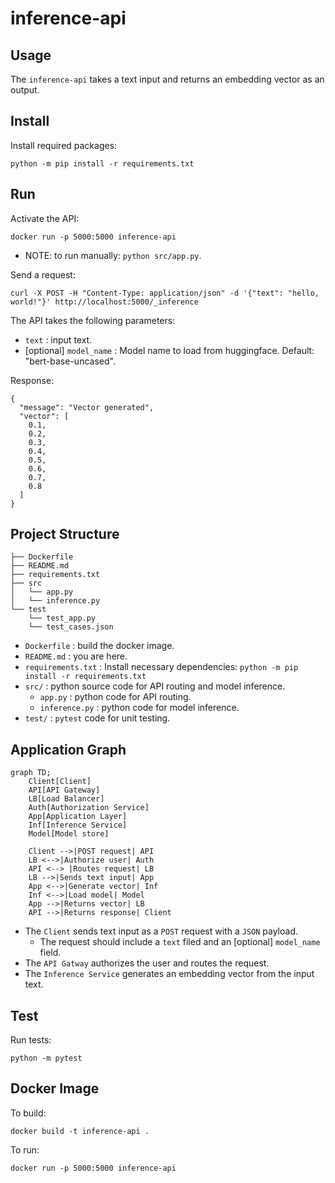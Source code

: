 # inference-api

## Usage
The `inference-api` takes a text input and returns an embedding vector as an output.

## Install
Install required packages:

```shell
python -m pip install -r requirements.txt
```

## Run
Activate the API:

```shell
docker run -p 5000:5000 inference-api
```

- NOTE: to run manually: `python src/app.py`.

Send a request:

```shell
curl -X POST -H "Content-Type: application/json" -d '{"text": "hello, world!"}' http://localhost:5000/_inference
```
The API takes the following parameters:
- `text` <str>: input text.
- [optional] `model_name` <str>: Model name to load from huggingface. Default: "bert-base-uncased".

Response:

```shell
{
  "message": "Vector generated",
  "vector": [
    0.1,
    0.2,
    0.3,
    0.4,
    0.5,
    0.6,
    0.7,
    0.8
  ]
}
```

## Project Structure

```
├── Dockerfile
├── README.md
├── requirements.txt
├── src
│   └── app.py
│   └── inference.py
└── test
    └── test_app.py
    └── test_cases.json
```

- `Dockerfile`
: build the docker image.
- `README.md`
: you are here.
- `requirements.txt`
: Install necessary dependencies: `python -m pip install -r requirements.txt`
- `src/`
: python source code for API routing and model inference.
    - `app.py`
    : python code for API routing.
    - `inference.py`
    : python code for model inference.
- `test/`
: `pytest` code for unit testing.


## Application Graph

```mermaid
graph TD;
    Client[Client]
    API[API Gateway]
    LB[Load Balancer]
    Auth[Authorization Service]
    App[Application Layer]
    Inf[Inference Service]
    Model[Model store]

    Client -->|POST request| API
    LB <-->|Authorize user| Auth
    API <--> |Routes request| LB
    LB -->|Sends text input| App
    App <-->|Generate vector| Inf
    Inf <-->|Load model| Model
    App -->|Returns vector| LB
    API -->|Returns response| Client
```
- The `Client` sends text input as a `POST` request with a `JSON` payload.
    - The request should include a `text` filed and an [optional] `model_name` field.
- The `API Gatway` authorizes the user and routes the request.
- The `Inference Service` generates an embedding vector from the input text.

## Test
Run tests:

```shell
python -m pytest
```

## Docker Image
To build:

```shell
docker build -t inference-api .
```

To run:

```shell
docker run -p 5000:5000 inference-api
```